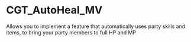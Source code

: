 # CGT_AutoHeal_MV
Allows you to implement a feature that automatically uses party skills and items, to bring your party members to full HP and MP
